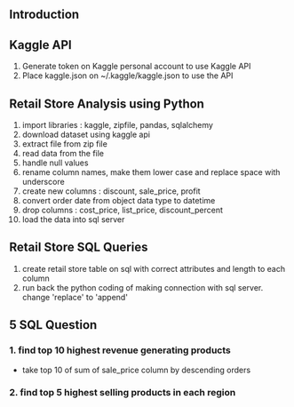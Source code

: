 ## Introduction


## Kaggle API
1. Generate token on Kaggle personal account to use Kaggle API
2. Place kaggle.json on ~/.kaggle/kaggle.json to use the API

## Retail Store Analysis using Python
1. import libraries : kaggle, zipfile, pandas, sqlalchemy
2. download dataset using kaggle api
3. extract file from zip file
4. read data from the file
5. handle null values
6. rename column names, make them lower case and replace space with underscore
7. create new columns : discount, sale_price, profit
8. convert order date from object data type to datetime
9. drop columns : cost_price, list_price, discount_percent
10. load the data into sql server

## Retail Store SQL Queries
1. create retail store table on sql with correct attributes and length to each column
2. run back the python coding of making connection with sql server. change 'replace' to 'append'

## 5 SQL Question 
### 1. find top 10 highest revenue generating products
- take top 10 of sum of sale_price column by descending orders

### 2. find top 5 highest selling products in each region




